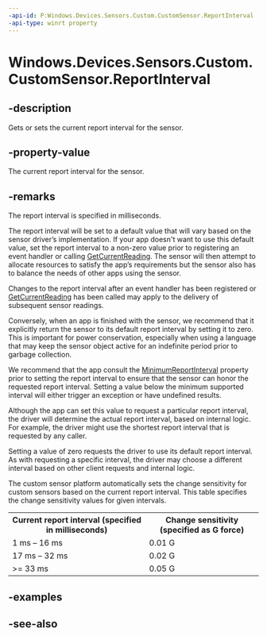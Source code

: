 ----api-id: P:Windows.Devices.Sensors.Custom.CustomSensor.ReportInterval
-api-type: winrt property
---<!-- Property syntaxpublic uint ReportInterval { get;  set; }--># Windows.Devices.Sensors.Custom.CustomSensor.ReportInterval## -descriptionGets or sets the current report interval for the sensor.## -property-valueThe current report interval for the sensor.## -remarksThe report interval is specified in milliseconds.The report interval will be set to a default value that will vary based on the sensor driver’s implementation. If your app doesn't want to use this default value, set the report interval to a non-zero value prior to registering an event handler or calling [GetCurrentReading](customsensor_getcurrentreading.md). The sensor will then attempt to allocate resources to satisfy the app’s requirements but the sensor also has to balance the needs of other apps using the sensor.Changes to the report interval after an event handler has been registered or [GetCurrentReading](customsensor_getcurrentreading.md) has been called may apply to the delivery of subsequent sensor readings.Conversely, when an app is finished with the sensor, we recommend that it explicitly return the sensor to its default report interval by setting it to zero. This is important for power conservation, especially when using a language that may keep the sensor object active for an indefinite period prior to garbage collection.We recommend that the app consult the [MinimumReportInterval](customsensor_minimumreportinterval.md) property prior to setting the report interval to ensure that the sensor can honor the requested report interval. Setting a value below the minimum supported interval will either trigger an exception or have undefined results.Although the app can set this value to request a particular report interval, the driver will determine the actual report interval, based on internal logic. For example, the driver might use the shortest report interval that is requested by any caller.Setting a value of zero requests the driver to use its default report interval. As with requesting a specific interval, the driver may choose a different interval based on other client requests and internal logic.The custom sensor platform automatically sets the change sensitivity for custom sensors based on the current report interval. This table specifies the change sensitivity values for given intervals.<table>   <tr><th>Current report interval (specified in milliseconds)</th><th>Change sensitivity (specified as G force)</th></tr>   <tr><td>1 ms – 16 ms</td><td>0.01 G</td></tr>   <tr><td>17 ms – 32 ms</td><td>0.02 G</td></tr>   <tr><td>&gt;= 33 ms</td><td>0.05 G</td></tr></table>## -examples## -see-also
